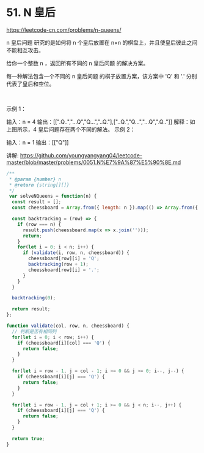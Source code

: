 # 51. N 皇后

https://leetcode-cn.com/problems/n-queens/


n 皇后问题 研究的是如何将 n 个皇后放置在 n×n 的棋盘上，并且使皇后彼此之间不能相互攻击。

给你一个整数 n ，返回所有不同的 n 皇后问题 的解决方案。

每一种解法包含一个不同的 n 皇后问题 的棋子放置方案，该方案中 'Q' 和 '.' 分别代表了皇后和空位。

 

示例 1：


输入：n = 4
输出：[[".Q..","...Q","Q...","..Q."],["..Q.","Q...","...Q",".Q.."]]
解释：如上图所示，4 皇后问题存在两个不同的解法。
示例 2：

输入：n = 1
输出：[["Q"]]


讲解:
https://github.com/youngyangyang04/leetcode-master/blob/master/problems/0051.N%E7%9A%87%E5%90%8E.md


```js
/**
 * @param {number} n
 * @return {string[][]}
 */
 var solveNQueens = function(n) {
  const result = [];
  const cheessboard = Array.from({ length: n }).map(() => Array.from({ length: n }).map(() => '.'));

  const backtracking = (row) => {
    if (row === n) {
      result.push(cheessboard.map(x => x.join('')));
      return;
    }
    for(let i = 0; i < n; i++) {
      if (validate(i, row, n, cheessboard)) {
        cheessboard[row][i] = 'Q';
        backtracking(row + 1);
        cheessboard[row][i] = '.';
      }
    }
  }

  backtracking(0);

  return result;
};

function validate(col, row, n, cheessboard) {
  // 判断是否有相同列
  for(let i = 0; i < row; i++) {
    if (cheessboard[i][col] === 'Q') {
      return false;
    }
  }

  for(let i = row - 1, j = col - 1; i >= 0 && j >= 0; i--, j--) {
    if (cheessboard[i][j] === 'Q') {
      return false;
    }
  }

  for(let i = row - 1, j = col + 1; i >= 0 && j < n; i--, j++) {
    if (cheessboard[i][j] === 'Q') {
      return false;
    }
  }

  return true;
}
```

